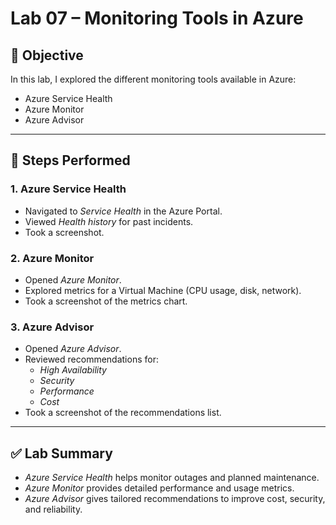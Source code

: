 # Lab 07 – Monitoring Tools in Azure

## 🎯 Objective
In this lab, I explored the different monitoring tools available in Azure:
- Azure Service Health
- Azure Monitor
- Azure Advisor

---

## 📝 Steps Performed

### 1. Azure Service Health
- Navigated to *Service Health* in the Azure Portal.
- Viewed *Health history* for past incidents.
- Took a screenshot.

### 2. Azure Monitor
- Opened *Azure Monitor*.
- Explored metrics for a Virtual Machine (CPU usage, disk, network).
- Took a screenshot of the metrics chart.

### 3. Azure Advisor
- Opened *Azure Advisor*.
- Reviewed recommendations for:
  - *High Availability*
  - *Security*
  - *Performance*
  - *Cost*
- Took a screenshot of the recommendations list.

---

## ✅ Lab Summary
- *Azure Service Health* helps monitor outages and planned maintenance.  
- *Azure Monitor* provides detailed performance and usage metrics.  
- *Azure Advisor* gives tailored recommendations to improve cost, security, and reliability.
